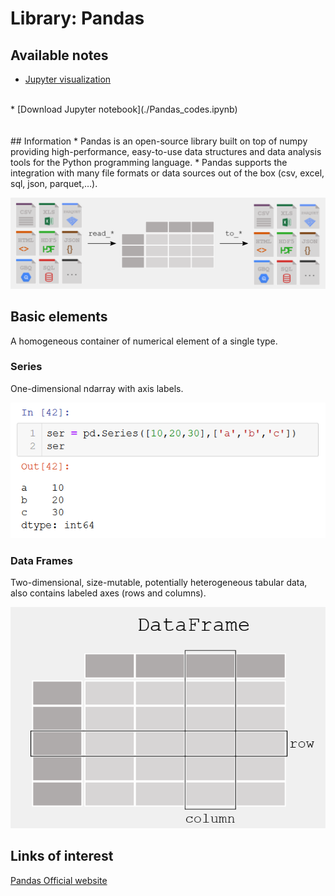 # Library: Pandas

## Available notes
* [Jupyter visualization](./Pandas_codes.html)
<br>
* [Download Jupyter notebook](./Pandas_codes.ipynb)
<br><br><br>
## Information
* Pandas is an open-source library built on top of numpy providing high-performance, easy-to-use data structures and data analysis tools for the Python programming language.
* Pandas supports the integration with many file formats or data sources out of the box (csv, excel, sql, json, parquet,…).

 ![dataframe](./format.png)

## Basic elements
A homogeneous container of numerical element of a single type.
### Series
One-dimensional ndarray with axis labels.

 ![dataframe](./series.png)
### Data Frames
Two-dimensional, size-mutable, potentially heterogeneous tabular data, also contains labeled axes (rows and columns). 

 ![dataframe](./dataframe.png)




## Links of interest
[Pandas Official website](https://pandas.pydata.org)
<br>